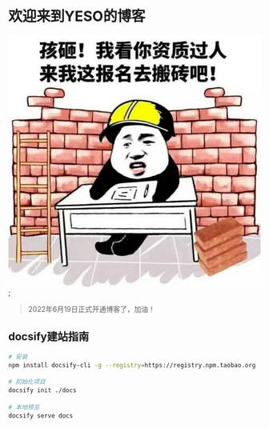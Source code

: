 # 欢迎来到YESO的博客

![banzhuan.jpg](banzhuan.jpg ':size=25%');

> 2022年6月19日正式开通博客了，加油！

## docsify建站指南

```bash
# 安装
npm install docsify-cli -g --registry=https://registry.npm.taobao.org

# 初始化项目
docsify init ./docs

# 本地预览
docsify serve docs
```
